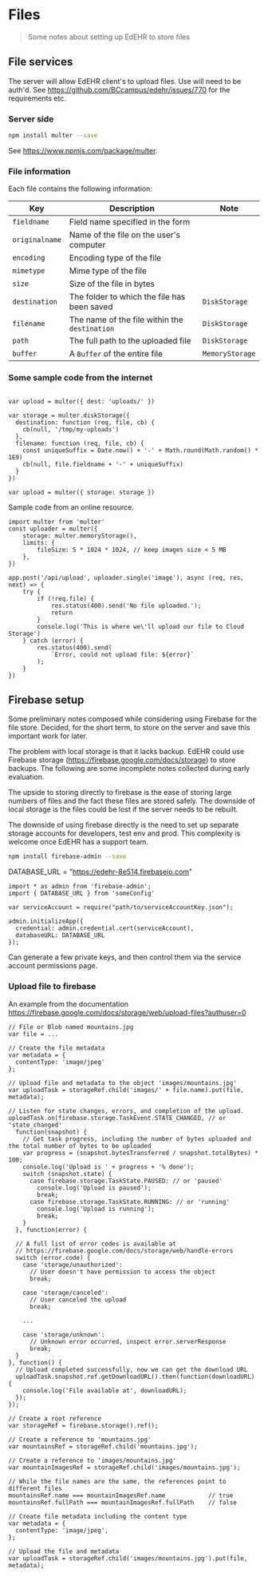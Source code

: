 # Files 

> Some notes about setting up EdEHR to store files

## File services

The server will allow EdEHR client's to upload files. Use will need to be auth'd.  See https://github.com/BCcampus/edehr/issues/770 for the requirements etc.

### Server side 

```bash
npm install multer --save
```
See https://www.npmjs.com/package/multer.

### File information

Each file contains the following information:

Key | Description | Note
--- | --- | ---
`fieldname` | Field name specified in the form |
`originalname` | Name of the file on the user's computer |
`encoding` | Encoding type of the file |
`mimetype` | Mime type of the file |
`size` | Size of the file in bytes |
`destination` | The folder to which the file has been saved | `DiskStorage`
`filename` | The name of the file within the `destination` | `DiskStorage`
`path` | The full path to the uploaded file | `DiskStorage`
`buffer` | A `Buffer` of the entire file | `MemoryStorage`

### Some sample code from the internet
```ecmascript 6

var upload = multer({ dest: 'uploads/' })

var storage = multer.diskStorage({
  destination: function (req, file, cb) {
    cb(null, '/tmp/my-uploads')
  },
  filename: function (req, file, cb) {
    const uniqueSuffix = Date.now() + '-' + Math.round(Math.random() * 1E9)
    cb(null, file.fieldname + '-' + uniqueSuffix)
  }
})

var upload = multer({ storage: storage })
```

Sample code from an online resource.
```ecmascript 6
import multer from 'multer'
const uploader = multer({
    storage: multer.memoryStorage(),
    limits: {
        fileSize: 5 * 1024 * 1024, // keep images size < 5 MB
    },
})

app.post('/api/upload', uploader.single('image'), async (req, res, next) => {
    try {
        if (!req.file) {
            res.status(400).send('No file uploaded.');
            return
        }
        console.log('This is where we\'ll upload our file to Cloud Storage')
    } catch (error) {
        res.status(400).send(
            `Error, could not upload file: ${error}`
        );
    }
})
```


## Firebase setup

Some preliminary notes composed while considering using Firebase for the file store. Decided, for the short term, to store on the server and save this important work for later.

The problem with local storage is that it lacks backup.  EdEHR could use Firebase storage (https://firebase.google.com/docs/storage) to store backups.  The following are some incomplete notes collected during early evaluation.  

The upside to storing directly to firebase is the ease of storing large numbers of files and the fact these files are stored safely.  The downside of local storage is the files could be lost if the server needs to be rebuilt.

The downside of using firebase directly is the need to set up separate storage accounts for developers, test env and prod. This complexity is welcome once EdEHR has a support team. 

```bash
npm install firebase-admin --save
```

DATABASE_URL = "https://edehr-8e514.firebaseio.com"

```ecmascript 6
import * as admin from 'firebase-admin';
import { DATABASE_URL } from 'someConfig'

var serviceAccount = require("path/to/serviceAccountKey.json");

admin.initializeApp({
  credential: admin.credential.cert(serviceAccount),
  databaseURL: DATABASE_URL
});
```

Can generate a few private keys, and then control them via the service account permissions page.

### Upload file to firebase

An example from the documentation
https://firebase.google.com/docs/storage/web/upload-files?authuser=0

```ecmascript 6
// File or Blob named mountains.jpg
var file = ...

// Create the file metadata
var metadata = {
  contentType: 'image/jpeg'
};

// Upload file and metadata to the object 'images/mountains.jpg'
var uploadTask = storageRef.child('images/' + file.name).put(file, metadata);

// Listen for state changes, errors, and completion of the upload.
uploadTask.on(firebase.storage.TaskEvent.STATE_CHANGED, // or 'state_changed'
  function(snapshot) {
    // Get task progress, including the number of bytes uploaded and the total number of bytes to be uploaded
    var progress = (snapshot.bytesTransferred / snapshot.totalBytes) * 100;
    console.log('Upload is ' + progress + '% done');
    switch (snapshot.state) {
      case firebase.storage.TaskState.PAUSED: // or 'paused'
        console.log('Upload is paused');
        break;
      case firebase.storage.TaskState.RUNNING: // or 'running'
        console.log('Upload is running');
        break;
    }
  }, function(error) {

  // A full list of error codes is available at
  // https://firebase.google.com/docs/storage/web/handle-errors
  switch (error.code) {
    case 'storage/unauthorized':
      // User doesn't have permission to access the object
      break;

    case 'storage/canceled':
      // User canceled the upload
      break;

    ...

    case 'storage/unknown':
      // Unknown error occurred, inspect error.serverResponse
      break;
  }
}, function() {
  // Upload completed successfully, now we can get the download URL
  uploadTask.snapshot.ref.getDownloadURL().then(function(downloadURL) {
    console.log('File available at', downloadURL);
  });
});
```

```ecmascript 6
// Create a root reference
var storageRef = firebase.storage().ref();

// Create a reference to 'mountains.jpg'
var mountainsRef = storageRef.child('mountains.jpg');

// Create a reference to 'images/mountains.jpg'
var mountainImagesRef = storageRef.child('images/mountains.jpg');

// While the file names are the same, the references point to different files
mountainsRef.name === mountainImagesRef.name            // true
mountainsRef.fullPath === mountainImagesRef.fullPath    // false

// Create file metadata including the content type
var metadata = {
  contentType: 'image/jpeg',
};

// Upload the file and metadata
var uploadTask = storageRef.child('images/mountains.jpg').put(file, metadata);

```
